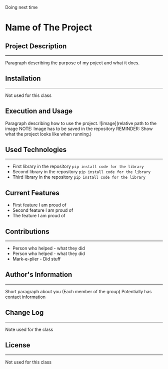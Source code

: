 Doing next time
# Name of The Project

## Project Description
---
Paragraph describing the purpose of my poject and what it does.

## Installation
---
Not used for this class

## Execution and Usage
Paragraph describing how to use the project.
![image](relative path to the image NOTE: Image has to be saved in the repository REMINDER: Show what the project looks like when running.)

## Used Technologies
---

+ First library in the repository
`pip install code for the library`
+ Second library in the repository
`pip install code for the library`
+ Third library in the repository
`pip install code for the library`

## Current Features
+ First feature I am proud of
+ Second feature I am proud of
+ The feature I am proud of

## Contributions
---
+ Person who helped - what they did
+ Person who helped - what they did
+ Mark-e-plier - Did stuff

## Author's Information
---
Short paragraph about you (Each member of the group)
Potentially has contact information

## Change Log
---
Note used for the class

## License
---
Not used for this class